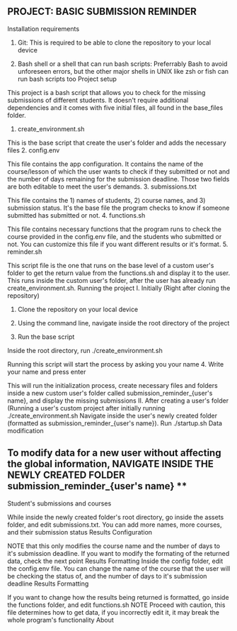 ## PROJECT: BASIC SUBMISSION REMINDER
Installation requirements


1. Git: This is required to be able to clone the repository to your local device

2. Bash shell or a shell that can run bash scripts: Preferrably Bash to avoid unforeseen errors, but the other major shells in UNIX like zsh or fish can run bash scripts too
Project setup

This project is a bash script that allows you to check for the missing submissions of different students. It doesn't require additional dependencies and it comes with five initial files, all found in the base_files folder.
1. create_environment.sh

This is the base script that create the user's folder and adds the necessary files
2. config.env

This file contains the app configuration. It contains the name of the course/lesson of which the user wants to check if they submitted or not and the number of days remaining for the submission deadline. Those two fields are both editable to meet the user's demands.
3. submissions.txt

This file contains the 1) names of students, 2) course names, and 3) submission status. It's the base file the program checks to know if someone submitted has submitted or not.
4. functions.sh

This file contains necessary functions that the program runs to check the course provided in the config.env file, and the students who submitted or not. You can customize this file if you want different results or it's format.
5. reminder.sh

This script file is the one that runs on the base level of a custom user's folder to get the return value from the functions.sh and display it to the user. This runs inside the custom user's folder, after the user has already run create_environment.sh.
Running the project
I. Initially (Right after cloning the repository)
1. Clone the repository on your local device
2. Using the command line, navigate inside the root directory of the project

  3. Run the base script

Inside the root directory, run ./create_environment.sh

Running this script will start the process by asking you your name
4. Write your name and press enter

This will run the initialization process, create necessary files and folders inside a new custom user's folder called submission_reminder_{user's name}, and display the missing submissions
II. After creating a user's folder (Running a user's custom project after initially running ./create_environment.sh
Navigate inside the user's newly created folder (formatted as submission_reminder_{user's name}).
Run ./startup.sh
Data modification

## To modify data for a new user without affecting the global information, NAVIGATE INSIDE THE NEWLY CREATED FOLDER submission_reminder_{user's name} **
Student's submissions and courses

While inside the newly created folder's root directory, go inside the assets folder, and edit submissions.txt. You can add more names, more courses, and their submission status
Results Configuration

NOTE that this only modifies the course name and the number of days to it's submission deadline. If you want to modify the formating of the returned data, check the next point Results Formatting Inside the config folder, edit the config.env file. You can change the name of the course that the user will be checking the status of, and the number of days to it's submission deadline
Results Formatting

If you want to change how the results being returned is formatted, go inside the functions folder, and edit functions.sh NOTE Proceed with caution, this file determines how to get data, if you incorrectly edit it, it may break the whole program's functionality
About
